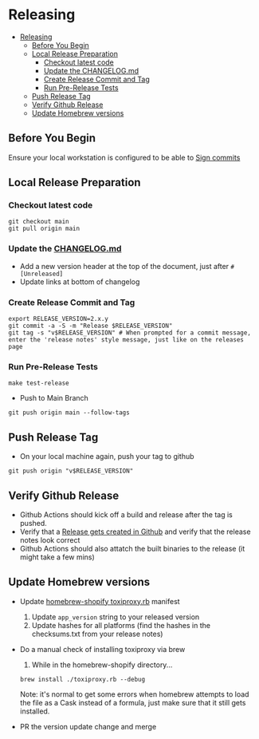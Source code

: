 # Releasing

- [Releasing](#releasing)
  - [Before You Begin](#before-you-begin)
  - [Local Release Preparation](#local-release-preparation)
    - [Checkout latest code](#checkout-latest-code)
    - [Update the CHANGELOG.md](#update-the-changelogmd)
    - [Create Release Commit and Tag](#create-release-commit-and-tag)
    - [Run Pre-Release Tests](#run-pre-release-tests)
  - [Push Release Tag](#push-release-tag)
  - [Verify Github Release](#verify-github-release)
  - [Update Homebrew versions](#update-homebrew-versions)

## Before You Begin

Ensure your local workstation is configured to be able to [Sign commits](https://docs.github.com/en/authentication/managing-commit-signature-verification/signing-commits)

## Local Release Preparation

### Checkout latest code

```shell
git checkout main
git pull origin main
```

### Update the [CHANGELOG.md](CHANGELOG.md)

- Add a new version header at the top of the document, just after `# [Unreleased]`
- Update links at bottom of changelog

### Create Release Commit and Tag

```shell
export RELEASE_VERSION=2.x.y
git commit -a -S -m "Release $RELEASE_VERSION"
git tag -s "v$RELEASE_VERSION" # When prompted for a commit message, enter the 'release notes' style message, just like on the releases page
```

### Run Pre-Release Tests

```shell
make test-release
```

- Push to Main Branch

```shell
git push origin main --follow-tags
```

## Push Release Tag

- On your local machine again, push your tag to github

```shell
git push origin "v$RELEASE_VERSION"
```

## Verify Github Release

- Github Actions should kick off a build and release after the tag is pushed.
- Verify that a [Release gets created in Github](https://github.com/Shopify/toxiproxy/releases) and verify that the release notes look correct
- Github Actions should also attatch the built binaries to the release (it might take a few mins)

## Update Homebrew versions

- Update [homebrew-shopify toxiproxy.rb](https://github.com/Shopify/homebrew-shopify/blob/master/toxiproxy.rb#L9) manifest
  1. Update `app_version` string to your released version
  2. Update hashes for all platforms (find the hashes in the checksums.txt from your release notes)

- Do a manual check of installing toxiproxy via brew
  1. While in the homebrew-shopify directory...

  ```shell
  brew install ./toxiproxy.rb --debug
  ```

  Note: it's normal to get some errors when homebrew attempts to load the file as a Cask instead of a formula, just make sure that it still gets installed.
- PR the version update change and merge

